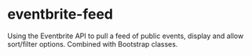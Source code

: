# eventbrite-feed
Using the Eventbrite API to pull a feed of public events, display and allow sort/filter options. Combined with Bootstrap classes. 
